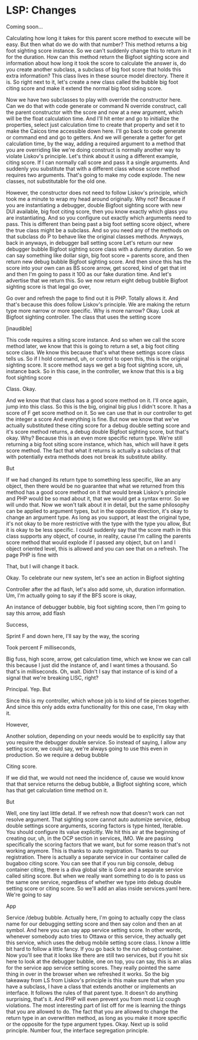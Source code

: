 # LSP: Changes

Coming soon...

Calculating how long it takes for this parent score method to execute will be easy.
But then what do we do with that number? This method returns a big foot sighting
score instance. So we can't suddenly change this to return in it for the duration.
How can this method return the Bigfoot sighting score and information about how long
it took the score to calculate the answer is, do you create another subclass, a
subclass of big foot score that holds this extra information? This class lives in
these source model directory. There it is. So right next to it, let's create a new
class called the bubble big foot citing score and make it extend the normal big foot
siding score.

Now we have two subclasses to play with override the constructor here. Can we do that
with code generate or command N override construct, call the parent constructor with
the score and now at a new argument, which will be the float calculation time. And
I'll hit enter and go to initialize the properties, select just calculation time to
create that property and set it to make the Caicos time accessible down here. I'll go
back to code generate or command end and go to getters. And we will generate a getter
for get calculation time, by the way, adding a required argument to a method that you
are overriding like we're doing construct is normally another way to violate Liskov's
principle. Let's think about it using a different example, citing score. If I can
normally call score and pass it a single arguments. And suddenly you substitute that
with a different class whose score method requires two arguments. That's going to
make my code explode. The new classes, not substitutable for the old one.

However, the constructor does not need to follow Liskov's principle, which took me a
minute to wrap my head around originally. Why not? Because if you are instantiating a
debugger, double Bigfoot sighting score with new DUI available, big foot citing
score, then you know exactly which glass you are instantiating. And so you configure
out exactly which arguments need to pass. This is different than being past a big
foot setting score object, where the true class might be a subclass. And so you need
any of the methods on that subclass do P to behave like the original classes methods.
Anyways, back in anyways, in debugger ball setting score Let's return our new
debugger bubble Bigfoot sighting score class with a dummy duration. So we can say
something like dollar sign, big foot score = parents score, and then return new debug
bubble Bigfoot sighting score. And then since this has the score into your own can as
BS score arrow, get scored, kind of get that int and then I'm going to pass it 100 as
our fake duration time. And let's advertise that we return this. So we now return
eight debug bubble Bigfoot sighting score is that legal go over,

Go over and refresh the page to find out it is PHP. Totally allows it. And that's
because this does follow Liskov's principle. We are making the return type more
narrow or more specific. Why is more narrow? Okay. Look at Bigfoot sighting
controller. The class that uses the setting score

[inaudible]

This code requires a siting score instance. And so when we call the score method
later, we know that this is going to return a set, a big foot citing score class. We
know this because that's what these settings score class tells us. So if I hold
command, uh, or control to open this, this is the original sighting score. It score
method says we get a big foot sighting score, uh, instance back. So in this case, in
the controller, we know that this is a big foot sighting score

Class. Okay.

And we know that that class has a good score method on it. I'll once again, jump into
this class. So this is the big, original big plus I didn't score. It has a score of F
get score method on it. So we can use that in our controller to get the integer a
score And everything is fine. But now we know that we've actually substituted these
citing score for a debug double setting score and it's score method returns, a debug
double Bigfoot sighting score, but that's okay. Why? Because this is an even more
specific return type. We're still returning a big foot siting score instance, which
has, which will have it gets score method. The fact that what it returns is actually
a subclass of that with potentially extra methods does not break its substitute
ability.

But

If we had changed its return type to something less specific, like an any object,
then there would be no guarantee that what we returned from this method has a good
score method on it that would break Liskov's principle and PHP would be so mad about
it, that we would get a syntax error. So we will undo that. Now we won't talk about
it in detail, but the same philosophy can be applied to argument types, but in the
opposite direction, it's okay to change an argument type. As long as you support, at
least the original type, it's not okay to be more restrictive with the type with the
type you allow, But it is okay to be less specific. I could suddenly say that the
score math in this class supports any object, of course, in reality, cause I'm
calling the parents score method that would explode if I passed any object, but on I
and I object oriented level, this is allowed and you can see that on a refresh. The
page PHP is fine with

That, but I will change it back.

Okay. To celebrate our new system, let's see an action in Bigfoot sighting

Controller after the ad flash, let's also add some, uh, duration information. Um, I'm
actually going to say if the BFS score is okay,

An instance of debugger bubble, big foot sighting score, then I'm going to say this
arrow, add flash

Success,

Sprint F and down here, I'll say by the way, the scoring

Took percent F milliseconds,

Big fuss, high score, arrow, get calculation time, which we know we can call this
because I just did the instance of, and I want times a thousand. So that's in
milliseconds. Oh, wait. Didn't I say that instance of is kind of a signal that we're
breaking LISC, right?

Principal. Yep. But

Since this is my controller, which whose job is to kind of tie pieces together. And
since this only adds extra functionality for this one case, I'm okay with it.

However,

Another solution, depending on your needs would be to explicitly say that you require
the debugger double service. So instead of saying, I allow any setting score, we
could say, we're always going to use this even in production. So we require a debug
bubble

Citing score.

If we did that, we would not need the incidence of, cause we would know that that
service returns the debug bubble, a Bigfoot sighting score, which has that get
calculation time method on it.

But

Well, one tiny last little detail. If we refresh now that doesn't work can not
resolve argument. That sighting score cannot auto automize service, debug double
settings score arguments, scoring factors is type hinted, Iterable. You should
configure its value explicitly. We hit this air at the beginning of creating our, uh,
in the OCP section in services, IMO. We are passing specifically the scoring factors
that we want, but for some reason that's not working anymore. This is thanks to auto
registration. Thanks to our registration. There is actually a separate service in our
container called de bugaboo citing score. You can see that if you run big console,
debug container citing, there is a diva global site is Gore and a separate service
called siting score. But when we really want something to do is to pass us the same
one service, regardless of whether we type into debug double setting score or citing
score. So we'll add an alias inside services.yaml here. We're going to say

App

Service /debug bubble. Actually here, I'm going to actually copy the class name for
our debugging setting score and then say colon and then an at symbol. And here you
can say app service setting score. In other words, whenever somebody auto tries to
Ottawa or this service, they actually get this service, which uses the debug mobile
setting score class. I know a little bit hard to follow a little fancy. If you go
back to the run debug container. Now you'll see that it looks like there are still
two services, but if you hit six here to look at the debugger bubble, one on top, you
can say, this is an alias for the service app service setting scores. They really
pointed the same thing in over in the browser when we refreshed it works. So the big
takeaway from LS from Liskov's principle is this make sure that when you have a
subclass, I have a class that extends another or implements an interface. It follows
the rules of that parent type. It doesn't do anything surprising, that's it. And PHP
will even prevent you from most Liz cough violations. The most interesting part of
list off for me is learning the things that you are allowed to do. The fact that you
are allowed to change the return type in an overwritten method, as long as you make
it more specific or the opposite for the type argument types. Okay. Next up is solid
principle. Number four, the interface segregation principle.

